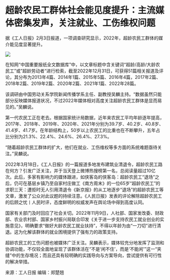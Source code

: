# 超龄农民工群体社会能见度提升：主流媒体密集发声，关注就业、工伤维权问题

据《工人日报》2月3日报道，一项调查研究显示，2022年，超龄农民工群体的媒介能见度显著提升。

![](https://inews.gtimg.com/news_bt/Oa0sxXOs_qJ5c_xaP_1lsmxUKYC5PMHyBUiNYNWp3DtrQAA/1000)

在知网“中国重要报纸全文数据库”中，以文章标题中含关键词“超龄/高龄/大龄农民工”或”超龄劳动者“进行检索，截至2022年12月31日，可获得51篇相关报道及评论，其分布为2013年4篇、2014年1篇、2015年5篇、2016年4篇，2017年2篇、2018年2篇、2019年2篇、2020年2篇、2021年1篇、2022年28篇。

该调研由中国劳动关系学院新闻传播学系主任、副教授吴麟主持。“数据虽然只能部分反映媒体报道状况，不过2022年媒体相对高度关注超龄农民工群体是显而易见的。”吴麟说。

第一代农民工正在老去。根据国家统计局数据，近年来农民工平均年龄逐年提高，2017年、2018年、2019年、2020年、2021年分别为39.7岁、40.2岁、40.8岁、41.4岁、41.7岁。在年龄结构上，50岁以上农民工的比重也在不断攀升，五年占比分别为21.3%、22.4%、24.6%、26.4%、27.3%。

“随着超龄农民工群体的扩大，他们在就业、工伤维权等多方面的系统难题亟待关注。”吴麟说。

2022年3月18日，《工人日报》的一篇报道多地发布建筑业清退令，超龄农民工路在何方？引发广泛关注，并于当天登上微博热搜榜第一名，总阅读量超过10亿次。此后，多家有影响力的媒体跟进，如侠客岛的侠客岛：超龄农民工“退场”之后，仍可在基层乡镇乃至自家村庄做工《南方周末》的一位65岁“超龄农民工”的求职三天：遭拒时无人引用清退令《新京报》的从工地逐步“退场”的超龄农民工等文章，激发了公众对此议题的持续注意。《人民日报》发表的评论解除超龄农民工的后顾之忧丨人民时评，态度鲜明的权威发声在舆论场中得到高度认同。

国家有关部门及时回应了社会关切。2022年11月9日，人社部、国家发改委、财政部、农业农村部、国家乡村振兴局联合印发《关于进一步支持农民工就业创业的实施意见》，明确要求“做好大龄农民工就业扶持”，不得以年龄为由“一刀切”进行清退。这为化解该群体的就业困境提供了强有力的政策支持。

超龄农民工的工伤问题也被媒体广泛关注。吴麟表示，媒体较充分地发挥了监测和协调功能，不仅较全面地呈现了该群体活在“不是‘闲不住’，而是‘不能闲’”这一“夹缝”中的生存境况；而且还具有较明确的实践导向与方案导向，尝试提供有可行性的解决举措。

来源：工人日报 编辑：郑楚翘

